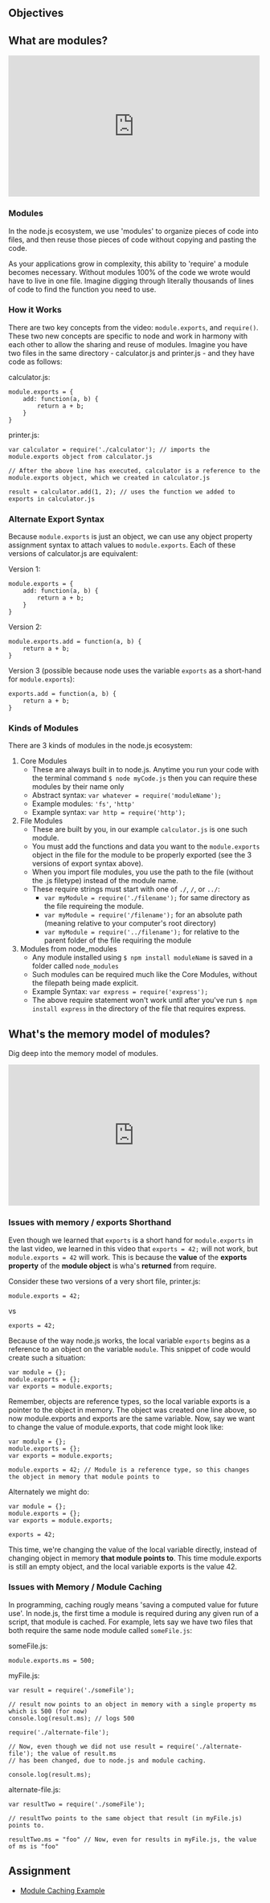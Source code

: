 ## Objectives


## What are modules?

<iframe src="https://player.vimeo.com/video/142099942?byline=0&portrait=0" width="500" height="281" frameborder="0" webkitallowfullscreen mozallowfullscreen allowfullscreen></iframe>

### Modules

In the node.js ecosystem, we use 'modules' to organize pieces of code into files, and then reuse those pieces of code without copying and pasting the code.

As your applications grow in complexity, this ability to 'require' a module becomes necessary. Without modules 100% of the code we wrote would have to live in one file. Imagine digging through literally thousands of lines of code to find the function you need to use.

### How it Works

There are two key concepts from the video: `module.exports`, and `require()`. These two new concepts are specific to node and work in harmony with each other to allow the sharing and reuse of modules. Imagine you have two files in the same directory - calculator.js and printer.js - and they have code as follows:

calculator.js:

```
module.exports = {
	add: function(a, b) {
		return a + b;
	}
}
```

printer.js:

```
var calculator = require('./calculator'); // imports the module.exports object from calculator.js

// After the above line has executed, calculator is a reference to the module.exports object, which we created in calculator.js

result = calculator.add(1, 2); // uses the function we added to exports in calculator.js
```

### Alternate Export Syntax

Because `module.exports` is just an object, we can use any object property assignment syntax to attach values to `module.exports`. Each of these versions of calculator.js are equivalent:

Version 1:

```
module.exports = {
	add: function(a, b) {
		return a + b;
	}
}
```

Version 2:

```
module.exports.add = function(a, b) {
	return a + b;
}
```

Version 3 (possible because node uses the variable `exports` as a short-hand for `module.exports`):

```
exports.add = function(a, b) {
	return a + b;
}
```

### Kinds of Modules

There are 3 kinds of modules in the node.js ecosystem:

1. Core Modules
	* These are always built in to node.js. Anytime you run your code with the terminal command `$ node myCode.js` then you can require these modules by their name only
	* Abstract syntax: `var whatever = require('moduleName');`
	* Example modules: `'fs'`, `'http'`
	* Example syntax: `var http = require('http');`
2. File Modules
	*  These are built by you, in our example `calculator.js` is one such module.
	*  You must add the functions and data you want to the `module.exports` object in the file for the module to be properly exported (see the 3 versions of export syntax above).
	*  When you import file modules, you use the path to the file (without the .js filetype) instead of the module name.
	*  These require strings must start with one of `./`, `/`, or `../`:
		*  `var myModule = require('./filename');` for same directory as the file requireing the module.
		*  `var myModule = require('/filename');` for an absolute path (meaning relative to your computer's root directory)
		*  `var myModule = require('../filename');` for relative to the parent folder of the file requiring the module
3. Modules from node_modules
	* Any module installed using `$ npm install moduleName` is saved in a folder called `node_modules`
	* Such modules can be required much like the Core Modules, without the filepath being made explicit.
	* Example Syntax: `var express = require('express');`
	* The above require statement won't work until after you've run `$ npm install express` in the directory of the file that requires express.

## What's the memory model of modules?

Dig deep into the memory model of modules.

<iframe src="https://player.vimeo.com/video/142102383?byline=0&portrait=0" width="500" height="281" frameborder="0" webkitallowfullscreen mozallowfullscreen allowfullscreen></iframe>

### Issues with memory / exports Shorthand

Even though we learned that `exports` is a short hand for `module.exports` in the last video, we learned in this video that `exports = 42;` will not work, but `module.exports = 42` will work.  This is because the __value__ of the __exports property__ of the __module object__ is wha's __returned__ from require.

Consider these two versions of a very short file, printer.js:

```
module.exports = 42;
```

vs

```
exports = 42;
```

Because of the way node.js works, the local variable `exports` begins as a reference to an object on the variable `module`. This snippet of code would create such a situation:

```
var module = {};
module.exports = {};
var exports = module.exports;
```

Remember, objects are reference types, so the local variable exports is a pointer to the object in memory. The object was created one line above, so now module.exports and exports are the same variable. Now, say we want to change the value of module.exports, that code might look like:

```
var module = {};
module.exports = {};
var exports = module.exports;

module.exports = 42; // Module is a reference type, so this changes the object in memory that module points to
```

Alternately we might do:

```
var module = {};
module.exports = {};
var exports = module.exports;

exports = 42;
```

This time, we're changing the value of the local variable directly, instead of changing object in memory __that module points to__. This time module.exports is still an empty object, and the local variable exports is the value 42.

### Issues with Memory / Module Caching

In programming, caching rougly means 'saving a computed value for future use'. In node.js, the first time a module is required during any given run of a script, that module is cached. For example, lets say we have two files that both require the same node module called `someFile.js`:

someFile.js:

```
module.exports.ms = 500;
```

myFile.js:

```
var result = require('./someFile');

// result now points to an object in memory with a single property ms which is 500 (for now)
console.log(result.ms); // logs 500

require('./alternate-file');

// Now, even though we did not use result = require('./alternate-file'); the value of result.ms
// has been changed, due to node.js and module caching.

console.log(result.ms);
```

alternate-file.js:

```
var resultTwo = require('./someFile');

// resultTwo points to the same object that result (in myFile.js) points to.

resultTwo.ms = "foo" // Now, even for results in myFile.js, the value of ms is "foo"
```

## Assignment

- [Module Caching Example](https://github.com/gSchool/module-caching-example)

